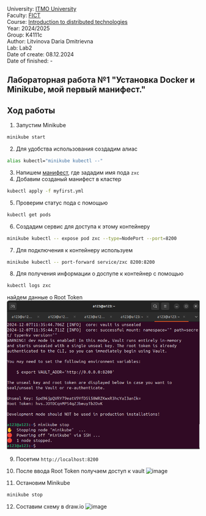 University: [ITMO University](https://itmo.ru/ru/) \
Faculty: [FICT](https://fict.itmo.ru) \
Course: [Introduction to distributed technologies](https://github.com/itmo-ict-faculty/introduction-to-distributed-technologies) \
Year: 2024/2025 \
Group: K4111c \
Author: Litvinova Daria Dmitrievna \
Lab: Lab2 \
Date of create: 08.12.2024 \
Date of finished: -
## Лабораторная работа №1 "Установка Docker и Minikube, мой первый манифест."
## Ход работы
1) Запустим Minikube
```bash
minikube start
```
2) Для удобства использования создадим алиас
```bash 
alias kubectl="minikube kubectl --"
```
3) Напишем [манифест](myfirst.yml), где зададим имя пода `zxc`
4) Добавим созданый манифест в кластер
```bash 
kubectl apply -f myfirst.yml
```
5) Проверим статус пода с помощью
```bash
kubectl get pods
```
6) Создадим сервис для доступа к этому контейнеру
```bash
minikube kubectl -- expose pod zxc --type=NodePort --port=8200
```
7) Для подключения к контейнеру используем 
```bash
minikube kubectl -- port-forward service/zxc 8200:8200
 ```
8) Для получения информации о доспупе к контейнер с помощью
```bash
kubectl logs zxc
 ```
найдем данные о Root Token
![image](./images/Root_Token.png)

9) Посетим `http://localhost:8200`

10) После ввода Root Token получаем доступ к vault 
![image](./images/local_host.png)

11) Остановим Minikube
 ```bash
minikube stop
``` 
12) Составим схему в draw.io
![image](./images/local_host.png)
